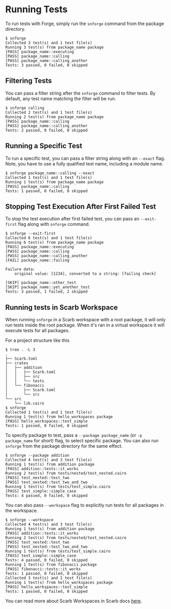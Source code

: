# Running Tests

To run tests with Forge, simply run the `snforge` command from the package directory.

```shell
$ snforge
Collected 3 test(s) and 1 test file(s)
Running 3 test(s) from package_name package
[PASS] package_name::executing
[PASS] package_name::calling
[PASS] package_name::calling_another
Tests: 3 passed, 0 failed, 0 skipped
```

## Filtering Tests

You can pass a filter string after the `snforge` command to filter tests.
By default, any test name matching the filter will be run.

```shell
$ snforge calling
Collected 2 test(s) and 1 test file(s)
Running 2 test(s) from package_name package
[PASS] package_name::calling
[PASS] package_name::calling_another
Tests: 2 passed, 0 failed, 0 skipped
```

## Running a Specific Test

To run a specific test, you can pass a filter string along with an `--exact` flag.
Note, you have to use a fully qualified test name, including a module name.

```shell
$ snforge package_name::calling --exact
Collected 1 test(s) and 1 test file(s)
Running 1 test(s) from package_name package
[PASS] package_name::calling
Tests: 1 passed, 0 failed, 0 skipped
```

## Stopping Test Execution After First Failed Test

To stop the test execution after first failed test, you can pass an `--exit-first` flag along with `snforge` command.

```shell
$ snforge --exit-first
Collected 6 test(s) and 1 test file(s)
Running 6 test(s) from package_name package
[PASS] package_name::executing
[PASS] package_name::calling
[PASS] package_name::calling_another
[FAIL] package_name::failing

Failure data:
    original value: [1234], converted to a string: [failing check]
    
[SKIP] package_name::other_test
[SKIP] package_name::yet_another_test
Tests: 3 passed, 1 failed, 2 skipped
```

## Running tests in Scarb Workspace

When running `snforge` in a Scarb workspace with a root package, it will only run tests inside the root package. When it's ran in a virtual workspace it will execute tests for all packages.  

For a project structure like this

```shell
$ tree . -L 3
.
├── Scarb.toml
├── crates
│   ├── addition
│   │   ├── Scarb.toml
│   │   ├── src
│   │   └── tests
│   └── fibonacci
│       ├── Scarb.toml
│       └── src
└── src
    └── lib.cairo
$ snforge
Collected 1 test(s) and 1 test file(s)
Running 1 test(s) from hello_workspaces package
[PASS] hello_workspaces::test_simple
Tests: 1 passed, 0 failed, 0 skipped
```

To specify package to test, pass a `--package package_name` (or `-p package_name` for short) flag, to select specific package. You can also run `snforge` from the package directory for the same effect.

```shell
$ snforge --package addition
Collected 4 test(s) and 3 test file(s)
Running 1 test(s) from addition package
[PASS] addition::tests::it_works
Running 2 test(s) from tests/nested/test_nested.cairo
[PASS] test_nested::test_two
[PASS] test_nested::test_two_and_two
Running 1 test(s) from tests/test_simple.cairo
[PASS] test_simple::simple_case
Tests: 4 passed, 0 failed, 0 skipped
```

You can also pass `--workspace` flag to explicitly run tests for all packages in the workspace.

```shell
$ snforge --workspace
Collected 4 test(s) and 3 test file(s)
Running 1 test(s) from addition package
[PASS] addition::tests::it_works
Running 2 test(s) from tests/nested/test_nested.cairo
[PASS] test_nested::test_two
[PASS] test_nested::test_two_and_two
Running 1 test(s) from tests/test_simple.cairo
[PASS] test_simple::simple_case
Tests: 4 passed, 0 failed, 0 skipped
Running 1 test(s) from fibonacci package
[PASS] fibonacci::tests::it_works
Tests: 1 passed, 0 failed, 0 skipped
Collected 3 test(s) and 2 test file(s)
Running 1 test(s) from hello_workspaces package
[PASS] hello_workspaces::test_simple
Tests: 1 passed, 0 failed, 0 skipped
```

You can read more about Scarb Workspaces in Scarb docs [here](https://docs.swmansion.com/scarb/docs/reference/workspaces.html).
